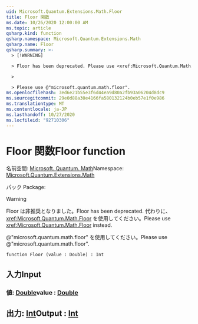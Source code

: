 ```yaml
---
uid: Microsoft.Quantum.Extensions.Math.Floor
title: Floor 関数
ms.date: 10/26/2020 12:00:00 AM
ms.topic: article
qsharp.kind: function
qsharp.namespace: Microsoft.Quantum.Extensions.Math
qsharp.name: Floor
qsharp.summary: >-
  > [!WARNING]

  > Floor has been deprecated. Please use <xref:Microsoft.Quantum.Math.Floor> instead.

  >

  > Please use @"microsoft.quantum.math.floor".
ms.openlocfilehash: 3ed6e21b55e3f6d44ea9d80a2fb93a06204d8dc9
ms.sourcegitcommit: 29e0d88a30e4166fa580132124b0eb57e1f0e986
ms.translationtype: MT
ms.contentlocale: ja-JP
ms.lasthandoff: 10/27/2020
ms.locfileid: "92710306"
---
```

# <a name="floor-function"></a><span data-ttu-id="43065-102">Floor 関数</span><span class="sxs-lookup"><span data-stu-id="43065-102">Floor function</span></span>

<span data-ttu-id="43065-103">名前空間: [Microsoft. Quantum. Math](xref:Microsoft.Quantum.Extensions.Math)</span><span class="sxs-lookup"><span data-stu-id="43065-103">Namespace: [Microsoft.Quantum.Extensions.Math](xref:Microsoft.Quantum.Extensions.Math)</span></span>

<span data-ttu-id="43065-104">パック [](https://nuget.org/packages/)</span><span class="sxs-lookup"><span data-stu-id="43065-104">Package: [](https://nuget.org/packages/)</span></span>


> [!WARNING]
> <span data-ttu-id="43065-105">Floor は非推奨となりました。</span><span class="sxs-lookup"><span data-stu-id="43065-105">Floor has been deprecated.</span></span> <span data-ttu-id="43065-106">代わりに、<xref:Microsoft.Quantum.Math.Floor> を使用してください。</span><span class="sxs-lookup"><span data-stu-id="43065-106">Please use <xref:Microsoft.Quantum.Math.Floor> instead.</span></span>
>
> <span data-ttu-id="43065-107">@"microsoft.quantum.math.floor" を使用してください。</span><span class="sxs-lookup"><span data-stu-id="43065-107">Please use @"microsoft.quantum.math.floor".</span></span>



```qsharp
function Floor (value : Double) : Int
```


## <a name="input"></a><span data-ttu-id="43065-108">入力</span><span class="sxs-lookup"><span data-stu-id="43065-108">Input</span></span>

### <a name="value--double"></a><span data-ttu-id="43065-109">値: [Double](xref:microsoft.quantum.lang-ref.double)</span><span class="sxs-lookup"><span data-stu-id="43065-109">value : [Double](xref:microsoft.quantum.lang-ref.double)</span></span>





## <a name="output--int"></a><span data-ttu-id="43065-110">出力: [Int](xref:microsoft.quantum.lang-ref.int)</span><span class="sxs-lookup"><span data-stu-id="43065-110">Output : [Int](xref:microsoft.quantum.lang-ref.int)</span></span>

